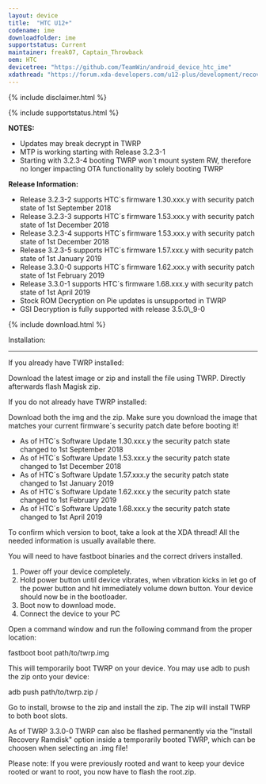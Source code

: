 ```yaml
---
layout: device
title:  "HTC U12+"
codename: ime
downloadfolder: ime
supportstatus: Current
maintainer: freak07, Captain_Throwback
oem: HTC
devicetree: "https://github.com/TeamWin/android_device_htc_ime"
xdathread: "https://forum.xda-developers.com/u12-plus/development/recovery-unofficial-twrp-3-2-2-0-htc-t3819343"
---
```


{% include disclaimer.html %}

{% include supportstatus.html %}

<b>NOTES:</b>
<ul>
  <li>Updates may break decrypt in TWRP</li>
  <li>MTP is working starting with Release 3.2.3-1</li>
  <li>Starting with 3.2.3-4 booting TWRP won´t mount system RW, therefore no longer impacting OTA functionality by solely booting TWRP</li>
</ul>
<b>Release Information:</b>
<ul>
  <li>Release 3.2.3-2 supports HTC´s firmware 1.30.xxx.y with security patch state of 1st September 2018</li>
  <li>Release 3.2.3-3 supports HTC´s firmware 1.53.xxx.y with security patch state of 1st December 2018</li>
  <li>Release 3.2.3-4 supports HTC´s firmware 1.53.xxx.y with security patch state of 1st December 2018</li>
  <li>Release 3.2.3-5 supports HTC´s firmware 1.57.xxx.y with security patch state of 1st January 2019</li>
  <li>Release 3.3.0-0 supports HTC´s firmware 1.62.xxx.y with security patch state of 1st February 2019</li>
  <li>Release 3.3.0-1 supports HTC´s firmware 1.68.xxx.y with security patch state of 1st April 2019</li>
  <li>Stock ROM Decryption on Pie updates is unsupported in TWRP</li>
  <li>GSI Decryption is fully supported with release 3.5.0\_9-0</li>
</ul>

{% include download.html %}

<div class='page-heading'>Installation:</div>
<hr />
<p class="text">If you already have TWRP installed:
<p class="text">Download the latest image or zip and install the file using TWRP. Directly afterwards flash Magisk zip.</p>

<p class="text">If you do not already have TWRP installed:</p>
<p class="text">Download both the img and the zip. Make sure you download the image that matches your current firmware´s security patch date before booting it!</p>
<ul>
  <li>As of HTC´s Software Update 1.30.xxx.y the security patch state changed to 1st September 2018</li>
  <li>As of HTC´s Software Update 1.53.xxx.y the security patch state changed to 1st December 2018</li>
  <li>As of HTC´s Software Update 1.57.xxx.y the security patch state changed to 1st January 2019</li>
  <li>As of HTC´s Software Update 1.62.xxx.y the security patch state changed to 1st February 2019</li>
  <li>As of HTC´s Software Update 1.68.xxx.y the security patch state changed to 1st April 2019</li>
</ul>
<p class="text">To confirm which version to boot, take a look at the XDA thread! All the needed information is usually available there.</p>
<p class="text">You will need to have fastboot binaries and the correct drivers installed.</p>
<ol>
  <li>Power off your device completely.
  <li>Hold power button until device vibrates, when vibration kicks in let go of the power button and hit immediately volume down button. Your device should now be in the bootloader.
  <li>Boot now to download mode.
  <li>Connect the device to your PC</li>
</ol>
<p class="text">Open a command window and run the following command from the proper location:</p>
<p class="code">fastboot boot path/to/twrp.img</p>
<p class="text">This will temporarily boot TWRP on your device. You may use adb to push the zip onto your device:</p>
<p class="code">adb push path/to/twrp.zip /</p>
<p class="text">Go to install, browse to the zip and install the zip. The zip will install TWRP to both boot slots.</p>
<p class="text">As of TWRP 3.3.0-0 TWRP can also be flashed permanently via the "Install Recovery Ramdisk" option inside a temporarily booted TWRP, which can be choosen when selecting an .img file!</p>
<p class="text">Please note: If you were previously rooted and want to keep your device rooted or want to root, you now have to flash the root.zip.</p>
